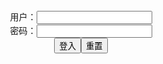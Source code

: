 <script>
   function check(){
      var name=document.getElementById("name").value;
   var pass=document.getElementById("pass").value;
   var y = document.getElementById("myDIV");
   if(name=="" && pass=="y"){
   y.style.display = "block";
   }else{
   y.style.display = "none";
   }
   }
</script>

<form name="f" action="">
<center>用户：<INPUT TYPE="text" NAME="" id="name"><br></center>
<center>密码：<INPUT TYPE="password" NAME="" id="pass"><br></center>
<center><INPUT TYPE="button" value="登入" onclick="check()"><INPUT TYPE="reset" value="重置"></center>
</form>

<div id="myDIV" style="display: none">

document.write(ah1+pp2+'https://pbs.twimg.com/media/EyspdqaUcAUtjb-?format=jpg&name=orig'+sc4+'紅葉饅頭@dng_5656'+si6+'EyspdqaUcAUtjb- (2605×3934)'+sg8+sg9+i10+pp2+'https://pbs.twimg.com/media/EyspdqaUcAUtjb-?format=jpg&name=orig'+w12);

document.write(ah1+pp2+'https://pbs.twimg.com/media/EyspeUkVcAUH2wD?format=jpg&name=orig'+sc4+''+si6+'EyspeUkVcAUH2wD (2605×3934)'+sg8+sg9+i10+pp2+'https://pbs.twimg.com/media/EyspeUkVcAUH2wD?format=jpg&name=orig'+w12);

document.write(ah1+pp2+'https://pbs.twimg.com/media/EyspfRiU4Aw3caG?format=jpg&name=orig'+sc4+''+si6+'EyspfRiU4Aw3caG (2823×1500)'+sg8+sg9+i10+pp2+'https://pbs.twimg.com/media/EyspfRiU4Aw3caG?format=jpg&name=orig'+w12);

document.write(ah1+pp2+'https://pbs.twimg.com/media/EyspgT4UUAEkjbM?format=jpg&name=orig'+sc4+''+si6+'EyspgT4UUAEkjbM (2312×1500)'+sg8+sg9+i10+pp2+'https://pbs.twimg.com/media/EyspgT4UUAEkjbM?format=jpg&name=orig'+w12);

document.write(ah1+pp2+'https://pbs.twimg.com/media/EyvbvrhUcAMXqyB?format=jpg&name=orig'+sc4+'大熊猫介@8月以降お仕事募集中@panda_ookuma'+si6+'EyvbvrhUcAMXqyB (1477×1500)'+sg8+sg9+i10+pp2+'https://pbs.twimg.com/media/EyvbvrhUcAMXqyB?format=jpg&name=orig'+w12);

document.write(ah1+pp2+'https://pbs.twimg.com/media/EyvaxWQU8AIX-mN?format=jpg&name=orig'+sc4+''+si6+'EyvaxWQU8AIX-mN (2152×2128)'+sg8+sg9+i10+pp2+'https://pbs.twimg.com/media/EyvaxWQU8AIX-mN?format=jpg&name=orig'+w12);

document.write(ah1+pp2+'https://pbs.twimg.com/media/EyIR1UeUcAUN97C?format=jpg&name=orig'+sc4+'阿羅漢 a.k.a TAVOR🔞@m_Tavor'+si6+'EyIR1UeUcAUN97C (783×617)'+sg8+sg9+i10+pp2+'https://pbs.twimg.com/media/EyIR1UeUcAUN97C?format=jpg&name=orig'+w12);

document.write(ah1+pp2+'https://pbs.twimg.com/media/D9b8sahU0AACxiG?format=jpg&name=orig'+sc4+'阿羅漢 a.k.a TAVOR🔞@m_Tavor'+si6+'D9b8sahU0AACxiG (2507×3541)'+sg8+sg9+i10+pp2+'https://pbs.twimg.com/media/D9b8sahU0AACxiG?format=jpg&name=orig'+w12);

document.write(ah1+pp2+'https://pbs.twimg.com/media/Eys8JrwUUAMlvAx?format=jpg&name=orig'+sc4+'GAGDET_2ND　四日目委託参加予定@GADGET_FAC_LABO'+si6+'Eys8JrwUUAMlvAx (1536×2048)'+sg8+sg9+i10+pp2+'https://pbs.twimg.com/media/Eys8JrwUUAMlvAx?format=jpg&name=orig'+w12);

document.write(ah1+pp2+'https://pbs.twimg.com/media/Eyi_GBIU4AMKd3B?format=jpg&name=orig'+sc4+'Pingping🎀 Motivated✨✨@2011Pingping'+si6+'Eyi_GBIU4AMKd3B (960×1280)'+sg8+sg9+i10+pp2+'https://pbs.twimg.com/media/Eyi_GBIU4AMKd3B?format=jpg&name=orig'+w12);

document.write(ah1+pp2+'https://pbs.twimg.com/media/Eyi_GBJVoAIGo8D?format=jpg&name=orig'+sc4+''+si6+'Eyi_GBJVoAIGo8D (960×1280)'+sg8+sg9+i10+pp2+'https://pbs.twimg.com/media/Eyi_GBJVoAIGo8D?format=jpg&name=orig'+w12);

document.write(ah1+pp2+'https://pbs.twimg.com/media/EysqbgFVIAIzojc?format=jpg&name=orig'+sc4+'Pingping🎀 Motivated✨✨@2011Pingping'+si6+'EysqbgFVIAIzojc (1351×2041)'+sg8+sg9+i10+pp2+'https://pbs.twimg.com/media/EysqbgFVIAIzojc?format=jpg&name=orig'+w12);

  <link rel="stylesheet" href="https://cdn.jsdelivr.net/gh/appleple/SmartPhoto/css/smartphoto.min.css">
  <script src="https://cdn.jsdelivr.net/gh/appleple/SmartPhoto/js/smartphoto.min.js"></script>
  <script>
  document.addEventListener('DOMContentLoaded',function(){
    new SmartPhoto(".js-smartphoto");
  });
  </script>

</div>
